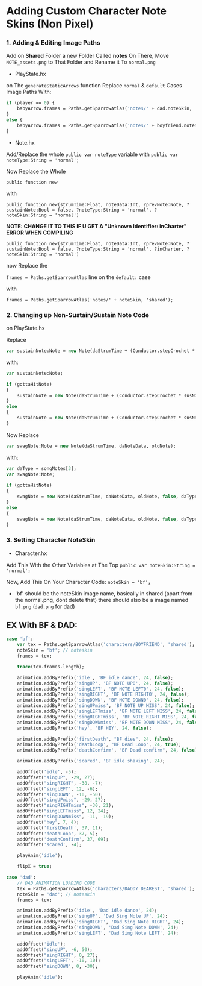 # Adding Custom Character Note Skins (Non Pixel)

### 1. Adding & Editing Image Paths

Add on **Shared** Folder a new Folder Called **notes**
On There, Move `NOTE_assets.png` to That Folder and Rename it To `normal.png`

- PlayState.hx

on The `generateStaticArrows` function
Replace `normal` & `default` Cases Image Paths With:

```haxe
if (player == 0) {
	babyArrow.frames = Paths.getSparrowAtlas('notes/' + dad.noteSkin, 'shared');
}
else {
	babyArrow.frames = Paths.getSparrowAtlas('notes/' + boyfriend.noteSkin, 'shared');
}
```

- Note.hx

Add/Replace the whole `public var noteType` variable with `public var noteType:String = 'normal';`

Now Replace the Whole

`public function new`

with

`public function new(strumTime:Float, noteData:Int, ?prevNote:Note, ?sustainNote:Bool = false, ?noteType:String = 'normal', ?noteSkin:String = 'normal')`

**NOTE: CHANGE IT TO THIS IF U GET A "Unknown Identifier: inCharter" ERROR WHEN COMPILING**

`public function new(strumTime:Float, noteData:Int, ?prevNote:Note, ?sustainNote:Bool = false, ?noteType:String = 'normal', ?inCharter, ?noteSkin:String = 'normal')`

now Replace the

`frames = Paths.getSparrowAtlas` line on the `default:` case

with

`frames = Paths.getSparrowAtlas('notes/' + noteSkin, 'shared');`

### 2. Changing up Non-Sustain/Sustain Note Code

on PlayState.hx

Replace

```haxe
var sustainNote:Note = new Note(daStrumTime + (Conductor.stepCrochet * susNote) + Conductor.stepCrochet, daNoteData, oldNote, true);
```

with:

```haxe
var sustainNote:Note;

if (gottaHitNote)
{
	sustainNote = new Note(daStrumTime + (Conductor.stepCrochet * susNote) + Conductor.stepCrochet, daNoteData, oldNote, true, daType, boyfriend.noteSkin);
}
else
{
	sustainNote = new Note(daStrumTime + (Conductor.stepCrochet * susNote) + Conductor.stepCrochet, daNoteData, oldNote, true, daType, dad.noteSkin);
}
```

Now Replace

```haxe
var swagNote:Note = new Note(daStrumTime, daNoteData, oldNote);
```

with:

```haxe
var daType = songNotes[3];
var swagNote:Note;
					
if (gottaHitNote)
{
	swagNote = new Note(daStrumTime, daNoteData, oldNote, false, daType, boyfriend.noteSkin);
}
else
{
	swagNote = new Note(daStrumTime, daNoteData, oldNote, false, daType, dad.noteSkin);
}
```

### 3. Setting Character NoteSkin

- Character.hx

Add This With the Other Variables at The Top
`public var noteSkin:String = 'normal';`

Now, Add This On Your Character Code: `noteSkin = 'bf';`

- 'bf' should be the noteSkin image name, basically in shared (apart from the normal.png, dont delete that) there should also be a image named `bf.png` (`dad.png` for dad)

## EX With BF & DAD:

```haxe
case 'bf':
	var tex = Paths.getSparrowAtlas('characters/BOYFRIEND', 'shared');
	noteSkin = 'bf'; // noteskin
	frames = tex;

	trace(tex.frames.length);

	animation.addByPrefix('idle', 'BF idle dance', 24, false);
	animation.addByPrefix('singUP', 'BF NOTE UP0', 24, false);
	animation.addByPrefix('singLEFT', 'BF NOTE LEFT0', 24, false);
	animation.addByPrefix('singRIGHT', 'BF NOTE RIGHT0', 24, false);
	animation.addByPrefix('singDOWN', 'BF NOTE DOWN0', 24, false);
	animation.addByPrefix('singUPmiss', 'BF NOTE UP MISS', 24, false);
	animation.addByPrefix('singLEFTmiss', 'BF NOTE LEFT MISS', 24, false);
	animation.addByPrefix('singRIGHTmiss', 'BF NOTE RIGHT MISS', 24, false);
	animation.addByPrefix('singDOWNmiss', 'BF NOTE DOWN MISS', 24, false);
	animation.addByPrefix('hey', 'BF HEY', 24, false);

	animation.addByPrefix('firstDeath', "BF dies", 24, false);
	animation.addByPrefix('deathLoop', "BF Dead Loop", 24, true);
	animation.addByPrefix('deathConfirm', "BF Dead confirm", 24, false);

	animation.addByPrefix('scared', 'BF idle shaking', 24);

	addOffset('idle', -5);
	addOffset("singUP", -29, 27);
	addOffset("singRIGHT", -38, -7);
	addOffset("singLEFT", 12, -6);
	addOffset("singDOWN", -10, -50);
	addOffset("singUPmiss", -29, 27);
	addOffset("singRIGHTmiss", -30, 21);
	addOffset("singLEFTmiss", 12, 24);
	addOffset("singDOWNmiss", -11, -19);
	addOffset("hey", 7, 4);
	addOffset('firstDeath', 37, 11);
	addOffset('deathLoop', 37, 5);
	addOffset('deathConfirm', 37, 69);
	addOffset('scared', -4);

	playAnim('idle');

	flipX = true;

case 'dad':
	// DAD ANIMATION LOADING CODE
	tex = Paths.getSparrowAtlas('characters/DADDY_DEAREST', 'shared');
	noteSkin = 'dad'; // noteskin
	frames = tex;

	animation.addByPrefix('idle', 'Dad idle dance', 24);
	animation.addByPrefix('singUP', 'Dad Sing Note UP', 24);
	animation.addByPrefix('singRIGHT', 'Dad Sing Note RIGHT', 24);
	animation.addByPrefix('singDOWN', 'Dad Sing Note DOWN', 24);
	animation.addByPrefix('singLEFT', 'Dad Sing Note LEFT', 24);

	addOffset('idle');
	addOffset("singUP", -6, 50);
	addOffset("singRIGHT", 0, 27);
	addOffset("singLEFT", -10, 10);
	addOffset("singDOWN", 0, -30);

	playAnim('idle');
```


